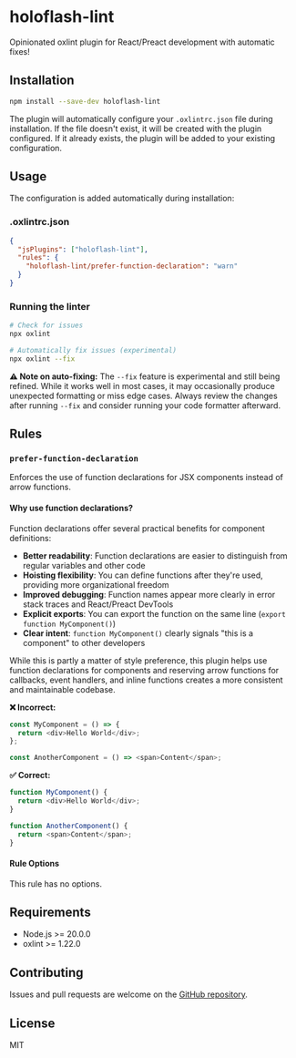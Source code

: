 # holoflash-lint

Opinionated oxlint plugin for React/Preact development with automatic fixes!

## Installation

```bash
npm install --save-dev holoflash-lint
```

The plugin will automatically configure your `.oxlintrc.json` file during installation. If the file doesn't exist, it will be created with the plugin configured. If it already exists, the plugin will be added to your existing configuration.

## Usage

The configuration is added automatically during installation:

### .oxlintrc.json

```json
{
  "jsPlugins": ["holoflash-lint"],
  "rules": {
    "holoflash-lint/prefer-function-declaration": "warn"
  }
}
```

### Running the linter

```bash
# Check for issues
npx oxlint

# Automatically fix issues (experimental)
npx oxlint --fix
```

**⚠️ Note on auto-fixing:** The `--fix` feature is experimental and still being refined. While it works well in most cases, it may occasionally produce unexpected formatting or miss edge cases. Always review the changes after running `--fix` and consider running your code formatter afterward.

## Rules

### `prefer-function-declaration`

Enforces the use of function declarations for JSX components instead of arrow functions.

#### Why use function declarations?

Function declarations offer several practical benefits for component definitions:

- **Better readability**: Function declarations are easier to distinguish from regular variables and other code
- **Hoisting flexibility**: You can define functions after they're used, providing more organizational freedom
- **Improved debugging**: Function names appear more clearly in error stack traces and React/Preact DevTools
- **Explicit exports**: You can export the function on the same line (`export function MyComponent()`)
- **Clear intent**: `function MyComponent()` clearly signals "this is a component" to other developers

While this is partly a matter of style preference, this plugin helps use function declarations for components and reserving arrow functions for callbacks, event handlers, and inline functions creates a more consistent and maintainable codebase.

**❌ Incorrect:**
```javascript
const MyComponent = () => {
  return <div>Hello World</div>;
};

const AnotherComponent = () => <span>Content</span>;
```

**✅ Correct:**
```javascript
function MyComponent() {
  return <div>Hello World</div>;
}

function AnotherComponent() {
  return <span>Content</span>;
}
```

#### Rule Options

This rule has no options.

## Requirements

- Node.js >= 20.0.0
- oxlint >= 1.22.0

## Contributing

Issues and pull requests are welcome on the [GitHub repository](https://github.com/holoflash/lint-plugins).

## License

MIT